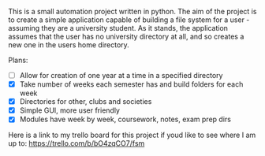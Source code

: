 This is a small automation project written in python. The aim of the project is to create a simple application
capable of building a file system for a user - assuming they are a university student. As it stands, 
the application assumes that the user has no university directory at all, and so creates a new one in the
users home directory. 

Plans:

- [ ] Allow for creation of one year at a time in a specified directory
- [X] Take number of weeks each semester has and build folders for each week
- [X] Directories for other, clubs and societies 
- [X] Simple GUI, more user friendly
- [X] Modules have week by week, coursework, notes, exam prep dirs

Here is a link to my trello board for this project if youd like to see where I am up to:
https://trello.com/b/bO4zqCO7/fsm